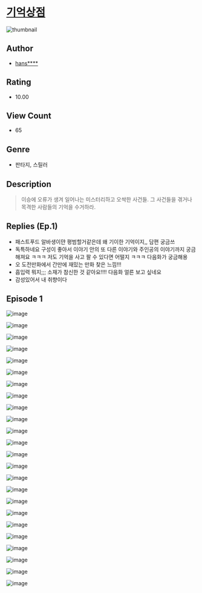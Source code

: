 # [기억상점](https://comic.naver.com/challenge/list?titleId=811160)
![thumbnail](https://image-comic.pstatic.net/user_contents_data/challenge_comic/2023/05/25/upload_7378076203500135473_480x623.jpeg)

## Author
- [hans****](https://comic.naver.com/artistTitle?id=367225)

## Rating
- 10.00

## View Count
- 65

## Genre
- 판타지, 스릴러

## Description
> 이승에 오류가 생겨 일어나는 미스터리하고 오싹한 사건들. 그 사건들을 겪거나 목격한 사람들의 기억을 수거하라.

## Replies (Ep.1)
- 패스트푸드 알바생이먄 평범할거같은데 왜 기이한 기억이지,, 담편 궁금쓰
- 독특하네요 구성이 좋아서 이야기 안의 또 다른 이야기와 주인공의 이야기까지 궁금해져요 ㅋㅋㅋ 저도 기억을 사고 팔 수 있다면 어떨지 ㅋㅋㅋ 다음화가 궁금해용
- 오 도전만화에서 간만에 재밌는 만화 찾은 느낌!!!
- 흡입력 뭐지;;; 소재가 참신한 것 같아요!!!! 다음화 얼른 보고 싶네요
- 감성있어서 내 취향이다

## Episode 1
![image](https://image-comic.pstatic.net/user_contents_data/challenge_comic/2023/05/25/367225/upload_3833745486417835576.jpeg)

![image](https://image-comic.pstatic.net/user_contents_data/challenge_comic/2023/05/25/367225/upload_3762816202551996773.jpeg)

![image](https://image-comic.pstatic.net/user_contents_data/challenge_comic/2023/05/25/367225/upload_4048845347871798372.jpeg)

![image](https://image-comic.pstatic.net/user_contents_data/challenge_comic/2023/05/25/367225/upload_3703428258720920419.jpeg)

![image](https://image-comic.pstatic.net/user_contents_data/challenge_comic/2023/05/25/367225/upload_7292227442916614448.jpeg)

![image](https://image-comic.pstatic.net/user_contents_data/challenge_comic/2023/05/25/367225/upload_7147554793818436151.jpeg)

![image](https://image-comic.pstatic.net/user_contents_data/challenge_comic/2023/05/25/367225/upload_7149852962904892983.jpeg)

![image](https://image-comic.pstatic.net/user_contents_data/challenge_comic/2023/05/25/367225/upload_3703141286219626338.jpeg)

![image](https://image-comic.pstatic.net/user_contents_data/challenge_comic/2023/05/25/367225/upload_4063998618748740405.jpeg)

![image](https://image-comic.pstatic.net/user_contents_data/challenge_comic/2023/05/25/367225/upload_3617907157638590561.jpeg)

![image](https://image-comic.pstatic.net/user_contents_data/challenge_comic/2023/05/25/367225/upload_3835158345924686641.jpeg)

![image](https://image-comic.pstatic.net/user_contents_data/challenge_comic/2023/05/25/367225/upload_7291721847986796849.jpeg)

![image](https://image-comic.pstatic.net/user_contents_data/challenge_comic/2023/05/25/367225/upload_7363444975640785200.jpeg)

![image](https://image-comic.pstatic.net/user_contents_data/challenge_comic/2023/05/25/367225/upload_3617856396255650661.jpeg)

![image](https://image-comic.pstatic.net/user_contents_data/challenge_comic/2023/05/25/367225/upload_3546975450723399728.jpeg)

![image](https://image-comic.pstatic.net/user_contents_data/challenge_comic/2023/05/25/367225/upload_3618695507592951909.jpeg)

![image](https://image-comic.pstatic.net/user_contents_data/challenge_comic/2023/05/25/367225/upload_7233404649636049460.jpeg)

![image](https://image-comic.pstatic.net/user_contents_data/challenge_comic/2023/05/25/367225/upload_7005737783455277665.jpeg)

![image](https://image-comic.pstatic.net/user_contents_data/challenge_comic/2023/05/25/367225/upload_7293358840344753460.jpeg)

![image](https://image-comic.pstatic.net/user_contents_data/challenge_comic/2023/05/25/367225/upload_3762537806295098933.jpeg)

![image](https://image-comic.pstatic.net/user_contents_data/challenge_comic/2023/05/25/367225/upload_3486688150887096628.jpeg)

![image](https://image-comic.pstatic.net/user_contents_data/challenge_comic/2023/05/25/367225/upload_3546929082994668594.jpeg)

![image](https://image-comic.pstatic.net/user_contents_data/challenge_comic/2023/05/25/367225/upload_3474307422308361780.jpeg)

![image](https://image-comic.pstatic.net/user_contents_data/challenge_comic/2023/05/25/367225/upload_3846693318153155377.jpeg)

